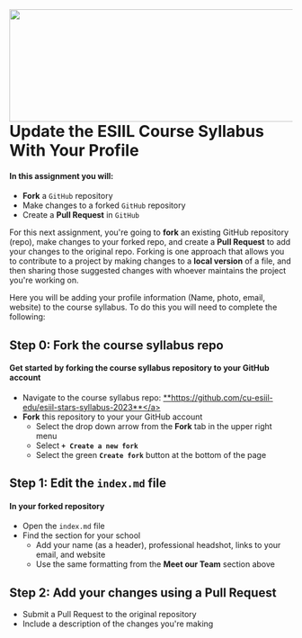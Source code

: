 <img align="right" width="1000" height="200" src="https://raw.githubusercontent.com/cu-esiil-edu/esiil-stars-syllabus-2023/main/esiil-earthlab-cires-header.png">

# Update the ESIIL Course Syllabus With Your Profile

#### In this assignment you will: 
* **Fork** a `GitHub` repository
* Make changes to a forked `GitHub` repository
* Create a **Pull Request** in `GitHub`

For this next assignment, you're going to **fork** an existing GitHub repository (repo), make changes to your forked repo, and create a 
**Pull Request** to add your changes to the original repo. Forking is one approach that allows you to contribute to a project by making changes to a **local version** of a file, and then sharing those suggested changes with whoever maintains the project you're working on.

Here you will be adding your profile information (Name, photo, email, website) to the course syllabus. To do this you will need to complete the following:

## Step 0: Fork the course syllabus repo
#### Get started by forking the course syllabus repository to your GitHub account 
* Navigate to the course syllabus repo: <a href="https://github.com/cu-esiil-edu/esiil-stars-syllabus-2023" target="_blank">**https://github.com/cu-esiil-edu/esiil-stars-syllabus-2023**</a>
* **Fork** this repository to your your GitHub account
  * Select the drop down arrow from the **Fork** tab in the upper right menu
  * Select **`+ Create a new fork`**
  * Select the green **`Create fork`** button at the bottom of the page


## Step 1: Edit the `index.md` file 
#### In your forked repository 
* Open the `index.md` file
* Find the section for your school
  * Add your name (as a header), professional headshot, links to your email, and website
  * Use the same formatting from the **Meet our Team** section above


## Step 2: Add your changes using a Pull Request
* Submit a Pull Request to the original repository
* Include a description of the changes you're making


